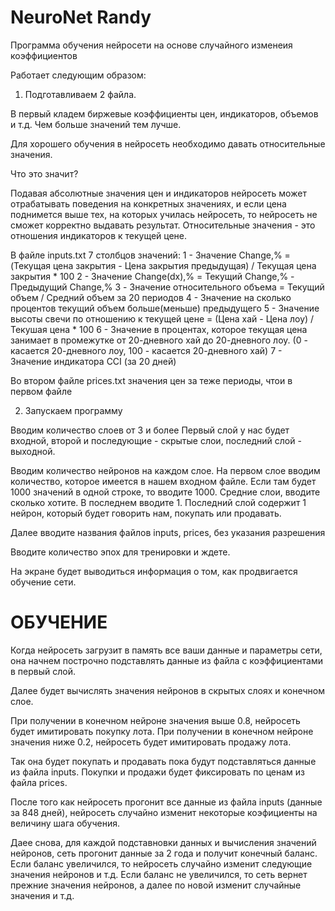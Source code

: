 NeuroNet Randy
==================

Программа обучения нейросети на основе случайного изменеия коэффициентов

Работает следующим образом:

1. Подготавливаем 2 файла.

В первый кладем биржевые коэффициенты цен, индикаторов, объемов и т.д. Чем больше значений тем лучше.

Для хорошего обучения в нейросеть необходимо давать относительные значения.

Что это значит?

Подавая абсолютные значения цен и индикаторов нейросеть может отрабатывать поведения на конкретных значениях, и если цена поднимется выше тех, на которых училась нейросеть, то нейросеть не сможет корректно выдавать результат.
Относительные значения - это отношения индикаторов к текущей цене.

В файле inputs.txt 7 столбцов значений:
1 - Значение Change,% = (Текущая цена закрытия - Цена закрытия предыдущая) / Текущая цена закрытия * 100
2 - Значение Change(dx),% = Текущий Change,% - Предыдущий Change,%
3 - Значение относительного объема = Текущий объем / Средний объем за 20 периодов
4 - Значение на сколько процентов текущий объем больше(меньше) предыдущего
5 - Значение высоты свечи по отношению к текущей цене = (Цена хай - Цена лоу) / Текушая цена * 100
6 - Значение в процентах, которое текущая цена занимает в промежутке от 20-дневного хай до 20-дневного лоу. (0 - касается 20-дневного лоу, 100 - касается 20-дневного хай)
7 - Значение индикатора CCI (за 20 дней)

Во втором файле prices.txt значения цен за теже периоды, чтои в первом файле

2.  Запускаем программу

Вводим количество слоев от 3 и более
Первый слой у нас будет входной, второй и последующие - скрытые слои, последний слой - выходной.

Вводим количество нейронов на каждом слое.
На первом слое вводим количество, которое имеется в нашем входном файле. Если там будет 1000 значений в одной строке, то вводите 1000.
Средние слои, вводите сколько хотите.
В последнем вводите 1. Последний слой содержит 1 нейрон, который будет говорить нам, покупать или продавать.

Далее вводите названия файлов inputs, prices, без указания разрешения

Вводите количество эпох для тренировки и ждете.

На экране будет выводиться информация о том, как продвигается обучение сети.

ОБУЧЕНИЕ
=================

Когда нейросеть загрузит в память все ваши данные и параметры сети, она начнем построчно подставлять данные из файла с коэффициентами в первый слой.

Далее будет вычислять значения нейронов в скрытых слоях и конечном слое.

При получении в конечном нейроне значения выше 0.8, нейросеть будет имитировать покупку лота.
При получении в конечном нейроне значения ниже 0.2, нейросеть будет имитировать продажу лота.

Так она будет покупать и продавать пока будут подставляться данные из файла inputs. Покупки и продажи будет фиксировать по ценам из файла prices.

После того как нейросеть прогонит все данные из файла inputs (данные за 848 дней), нейросеть случайно изменит некоторые коэфициенты на величину шага обучения.

Даее снова, для каждой подставновки данных и вычисления значений нейронов, сеть прогонит данные за 2 года и получит конечный баланс.
Если баланс увеличился, то нейросеть случайно изменит следующие значения нейронов и т.д.
Если баланс не увеличился, то сеть вернет прежние значения нейронов, а далее по новой изменит случайные значения и т.д.
